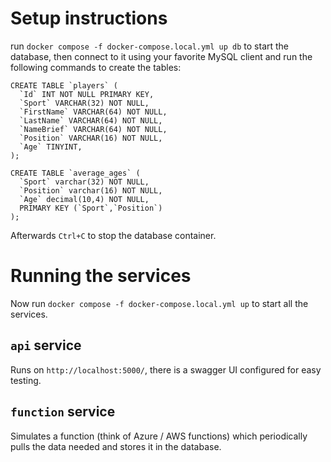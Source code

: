 # Setup instructions
run `docker compose -f docker-compose.local.yml up db` to start the database, then connect to it using your favorite MySQL client and run the following commands to create the tables:

```
CREATE TABLE `players` (
  `Id` INT NOT NULL PRIMARY KEY,
  `Sport` VARCHAR(32) NOT NULL,
  `FirstName` VARCHAR(64) NOT NULL,
  `LastName` VARCHAR(64) NOT NULL,
  `NameBrief` VARCHAR(64) NOT NULL,
  `Position` VARCHAR(16) NOT NULL,
  `Age` TINYINT,  
);
```

```
CREATE TABLE `average_ages` (
  `Sport` varchar(32) NOT NULL,
  `Position` varchar(16) NOT NULL,
  `Age` decimal(10,4) NOT NULL,
  PRIMARY KEY (`Sport`,`Position`)
);
```

Afterwards `Ctrl+C` to stop the database container.

# Running the services
Now run `docker compose -f docker-compose.local.yml up` to start all the services. 

## `api` service
Runs on `http://localhost:5000/`, there is a swagger UI configured for easy testing.

## `function` service
Simulates a function (think of Azure / AWS functions) which periodically pulls the data needed and stores it in the database. 



